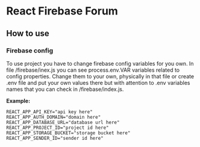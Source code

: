 # React Firebase Forum

## How to use

### Firebase config
To use project you have to change firebase config variables for you own. In file /firebase/inex.js you can see process.env.VAR variables related to config properties. Change them to your own, physically in that file or create .env file and put your own values there but with attention to .env variables names that you can check in /firebase/index.js.

**Example:**
```
REACT_APP_API_KEY="api key here"
REACT_APP_AUTH_DOMAIN="domain here"
REACT_APP_DATABASE_URL="database url here"
REACT_APP_PROJECT_ID="project id here"
REACT_APP_STORAGE_BUCKET="storage bucket here"
REACT_APP_SENDER_ID="sender id here"
```